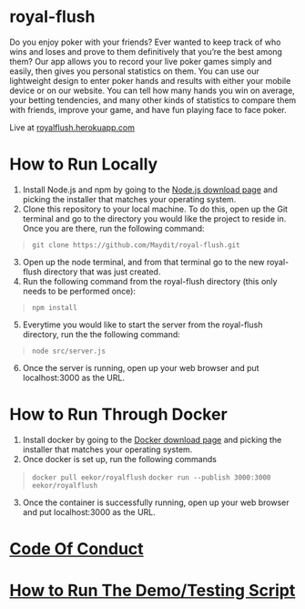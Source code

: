 # royal-flush

Do you enjoy poker with your friends? Ever wanted to keep track of who wins and loses and prove to them definitively that you’re the best among them? Our app allows you to record your live poker games simply and easily, then gives you personal statistics on them. You can use our lightweight design to enter poker hands and results with either your mobile device or on our website. You can tell how many hands you win on average, your betting tendencies, and many other kinds of statistics to compare them with friends, improve your game, and have fun playing face to face poker.

Live at [royalflush.herokuapp.com](royalflush.herokuapp.com)

# How to Run Locally

1. Install Node.js and npm by going to the [Node.js download page](https://nodejs.org/en/download/) and picking the installer that matches your operating system.
2. Clone this repository to your local machine. To do this, open up the Git terminal and go to the directory you would like the project to reside in. Once you are there, run the following command:
> `git clone https://github.com/Maydit/royal-flush.git`
3. Open up the node terminal, and from that terminal go to the new royal-flush directory that was just created.
4. Run the following command from the royal-flush directory (this only needs to be performed once):
>`npm install`
5. Everytime you would like to start the server from the royal-flush directory, run the the following command:
>`node src/server.js`
6. Once the server is running, open up your web browser and put localhost:3000 as the URL.
# How to Run Through Docker

1. Install docker by going to the [Docker download page](https://docs.docker.com/get-started/) and picking the installer that matches your operating system.
2. Once docker is set up, run the following commands
> `docker pull eekor/royalflush`
> `docker run --publish 3000:3000 eekor/royalflush`
3. Once the container is successfully running, open up your web browser and put localhost:3000 as the URL.

# [Code Of Conduct](https://github.com/justinchen673/royal-flush/blob/testingScripts/Contributor%20Code%20of%20Conduct.md)

# [How to Run The Demo/Testing Script](https://github.com/justinchen673/royal-flush/blob/testingScripts/runningTesting.md)

